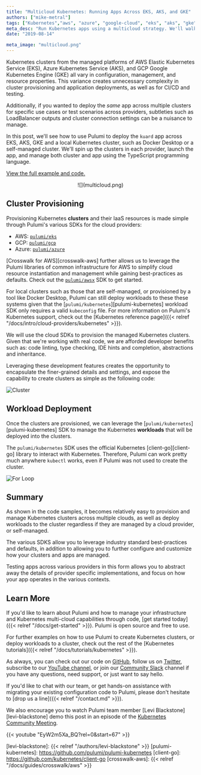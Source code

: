```yaml
---
title: "Multicloud Kubernetes: Running Apps Across EKS, AKS, and GKE"
authors: ["mike-metral"]
tags: ["Kubernetes","aws", "azure", "google-cloud", "eks", "aks", "gke"]
meta_desc: "Run Kubernetes apps using a multicloud strategy. We'll walk through how to leverage multiple Kubernetes providers for deployments across AWS, Azure, and GCP."
date: "2019-08-14"

meta_image: "multicloud.png"
---
```


Kubernetes clusters from the managed platforms of AWS Elastic Kubernetes Service (EKS),
Azure Kubernetes Service (AKS), and GCP Google Kubernetes Engine (GKE) all vary in configuration, management, and resource
properties. This variance creates unnecessary complexity in cluster provisioning and application
deployments, as well as for CI/CD and testing.

Additionally, if you wanted to deploy the *same* app across multiple clusters
for specific use cases or test scenarios across providers, subtleties
such as LoadBalancer outputs and cluster connection settings can be a nuisance
to manage.

In this post, we'll see how to use Pulumi to deploy the `kuard` app across EKS,
AKS, GKE and a local Kubernetes cluster, such as Docker Desktop or a self-managed cluster.
We'll spin up the clusters in each provider, launch the app,
and manage both cluster and app using the TypeScript programming language.

<!--more-->

[View the full example and code.][multicloud-example]

<center>![](multicloud.png)</center>

## Cluster Provisioning

Provisioning Kubernetes **clusters** and their IaaS resources is made simple
through Pulumi's various SDKs for the cloud providers:

- AWS: [`pulumi/eks`](https://github.com/pulumi/eks)
- GCP: [`pulumi/gcp`](https://github.com/pulumi/gcp)
- Azure: [`pulumi/azure`](https://github.com/pulumi/pulumi-azure)

[Crosswalk for AWS][crosswalk-aws] further allows us to leverage the Pulumi
libraries of common infrastructure for AWS to simplify cloud resource
instantiation and management while gaining best-practices as defaults.
Check out the [`pulumi/awsx`](https://github.com/pulumi/pulumi-awsx) SDK to get
started.

For local clusters such as those that are self-managed, or provisioned by a
tool like Docker Desktop, Pulumi can still deploy workloads to these these
systems given that the [`pulumi/kubernetes`][pulumi-kubernetes] workload SDK only requires a valid `kubeconfig`
file. For more information on Pulumi's Kubernetes support, check out the [Kubernetes reference page]({{< relref "/docs/intro/cloud-providers/kubernetes" >}}).

We will use the cloud SDKs to provision the managed Kubernetes clusters. Given
that we're working with real code, we are afforded developer benefits such as:
code linting, type checking, IDE hints and completion,
abstractions and inheritance.

Leveraging these development features creates the opportunity to encapsulate
the finer-grained details and settings, and expose the capability to create
clusters as simple as the following code:

![Cluster](clusters.png)

## Workload Deployment

Once the clusters are provisioned, we can leverage the
[`pulumi/kubernetes`][pulumi-kubernetes] SDK to manage the Kubernetes
**workloads** that will be deployed into the clusters.

The `pulumi/kubernetes` SDK uses the official Kubernetes [client-go][client-go]
library to interact with Kubernetes. Therefore, Pulumi can work pretty
much anywhere `kubectl` works, even if Pulumi was not used to create the cluster.

![For Loop](forloop.png)

## Summary

As shown in the code samples, it becomes relatively easy to provision and
manage Kubernetes clusters across multiple clouds, as well as deploy workloads to the cluster
regardless if they are managed by a cloud provider, or self-managed.

The various SDKS allow you to leverage industry standard best-practices and
defaults, in addition to allowing you to further configure and customize how your clusters
and apps are managed.

Testing apps across various providers in this form allows you to abstract away
the details of provider specific implementations, and focus on how your app
operates in the various contexts.

## Learn More

If you'd like to learn about Pulumi and how to manage your
infrastructure and Kubernetes multi-cloud capabilities through code, [get started today]({{< relref "/docs/get-started" >}}). Pulumi is open source and free to
use.

For further examples on how to use Pulumi to create Kubernetes
clusters, or deploy workloads to a cluster, check out the rest of the
[Kubernetes tutorials]({{< relref "/docs/tutorials/kubernetes" >}}).

As always, you can check out our code on
[GitHub](https://github.com/pulumi), follow us on
[Twitter](https://twitter.com/pulumicorp), subscribe to our [YouTube
channel](https://www.youtube.com/channel/UC2Dhyn4Ev52YSbcpfnfP0Mw), or
join our [Community Slack](https://slack.pulumi.com/) channel if you have
any questions, need support, or just want to say hello.

If you'd like to chat with our team, or get hands-on assistance with
migrating your existing configuration code to Pulumi, please don't hesitate to [drop us a line]({{< relref "/contact.md" >}}).

We also encourage you to watch Pulumi team member [Levi Blackstone][levi-blackstone]
demo this post in an episode of the [Kubernetes Community Meeting](https://kubernetes.io/community).

{{< youtube "EyW2m5Xa_BQ?rel=0&start=67" >}}

<!-- markdownlint-disable url -->
[multicloud-example]: https://github.com/pulumi/examples/tree/master/kubernetes-ts-multicloud
[levi-blackstone]: {{< relref "/authors/levi-blackstone" >}}
[pulumi-kubernetes]: https://github.com/pulumi/pulumi-kubernetes
[client-go]: https://github.com/kubernetes/client-go
[crosswalk-aws]: {{< relref "/docs/guides/crosswalk/aws" >}}
<!-- markdownlint-enable url -->
